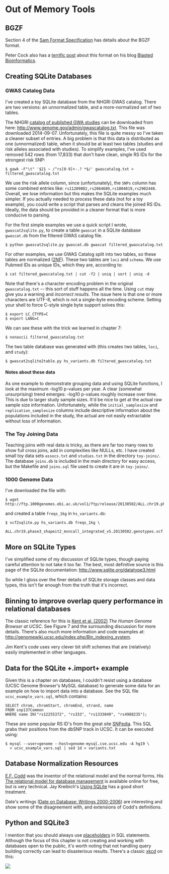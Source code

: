 # Out of Memory Tools

## BGZF

Section 4 of the [Sam Format
Specification](http://samtools.github.io/hts-specs/SAMv1.pdf) has details about
the BGZF format.

Peter Cock also has a [terrific
post](http://blastedbio.blogspot.com/2011/11/bgzf-blocked-bigger-better-gzip.html)
about this format on his blog [Blasted
Bioinformatics](http://blastedbio.blogspot.com/).

## Creating SQLite Databases

### GWAS Catalog Data

I've created a toy SQLite database from the NHGRI GWAS catalog. There are two
versions: an unnormalized table, and a more-normalized set of two tables.

The NHGRI [catalog of published GWA studies](http://www.genome.gov/gwastudies/)
can be downloaded from here: http://www.genome.gov/admin/gwascatalog.txt. This
file was downloaded 2014-09-07. Unfortunately, this file is quite messy so I've
taken a cleaner subset of entries. A big problem is that this data is
distributed as one (unnormalized) table, when it should be at least two tables
(studies and risk alleles associated with studies). To simplify examples, I've
used removed 542 rows (from 17,833) that don't have clean, single RS IDs for
the strongest risk SNP:

    $ gawk -F"\t" '$21 ~ /^rs[0-9]+-.? *$/' gwascatalog.txt > filtered_gwascatalog.txt

We use the risk allele column, since (unfortunately), the `SNPs` column has
some combined entries like: `rs11209002,rs2064689,rs1004819,rs2902440`.
Overall, we lose information but this makes the SQLite examples much simpler.
If you actually needed to process these data (not for a toy example), you could
write a script that parses and cleans the joined RS IDs. Ideally, the data
should be provided in a cleaner format that is more conducive to parsing.

For the first simple examples we use a quick script I wrote,
`gwascat2sqlite.py`, to create a table `gwascat` in a SQLite database
`gwascat.db` from the filtered GWAS catalog file.

    $ python gwascat2sqlite.py gwascat.db gwascat filtered_gwascatalog.txt

For other examples, we use GWAS Catalog split into two tables, so these tables
are normalized ([2NF](http://en.wikipedia.org/wiki/Second_normal_form)). These
two tables are `loci` and `schema`. We use Pubmed IDs as unique IDs, which they
are, according to:

    $ cat filtered_gwascatalog.txt | cut -f2 | uniq | sort | uniq -d

Note that there's a character encoding problem in the original
`gwascatalog.txt` -- this sort of stuff happens all the time. Using `cut` may
give you a warning and *incorrect results*. The issue here is that one or more
characters are UTF-8, which is not a single-byte encoding scheme. Setting your
shell to force C-style single byte support solves this:

    $ export LC_CTYPE=C
    $ export LANG=C

We can see these with the trick we learned in chapter 7:

    $ nonascii filtered_gwascatalog.txt

The two table database was generated with (this creates two tables, `loci`, and
`study`):

    $ gwascat2sqlite2table.py hs_variants.db filtered_gwascatalog.txt

#### Notes about these data

As one example to demonstrate grouping data and using SQLite functions, I look
at the maximum -log10 p-values per year. A clear (somewhat unsurprising) trend
emerges: -log10 p-values roughly increase over time. This is due to larger
study sample sizes. It'd be nice to get at the actual raw sample size
information. Unfortunately, while the `initial_samplesize` and
`replication_samplesize` columns include descriptive information about the
populations included in the study, the actual are not easily extractable
without loss of information.

### The Toy Joining Data

Teaching joins with real data is tricky, as there are far too many rows to show
full cross joins, add in complexities like NULLs, etc. I have created small toy
data sets `assocs.txt` and `studies.txt` in the directory `toy-joins/`. The
database `joins.db` is included in the main directory for easy access, but the
Makefile and `joins.sql` file used to create it are in `toy-joins/`.

### 1000 Genome Data

I've downloaded the file with:

    $ wget http://ftp.1000genomes.ebi.ac.uk/vol1/ftp/release/20130502/ALL.chr19.phase3_shapeit2_mvncall_integrated_v5.20130502.genotypes.vcf.gz

and created a table `freqs_1kg` in `hs_variants.db`:

    $ vcf2sqlite.py hs_variants.db freqs_1kg \
       ALL.chr19.phase3_shapeit2_mvncall_integrated_v5.20130502.genotypes.vcf.gz

## More on SQLite Types

I've simplified some of my discussion of SQLite types, though paying careful
attention to not take it too far. The best, most definitive source is this page
of the SQLite documentation: http://www.sqlite.org/datatype3.html

So while I gloss over the finer details of SQLite storage classes and data
types, this isn't far enough from the truth that it's incorrect.

## Binning to improve overlap query performance in relational databases

The classic reference for this is [Kent et al.
(2002)](http://genome.cshlp.org/content/12/6/996.full) *The Human Genome
Browser at UCSC*. See Figure 7 and the surrounding discussion for more details.
There's also much more information and code examples at:
http://genomewiki.ucsc.edu/index.php/Bin_indexing_system.

Jim Kent's code uses very clever bit shift schemes that are (relatively) easily
implemented in other languages.

## Data for the SQLite +.import+ example

Given this is a chapter on databases, I couldn't resist using a database (UCSC
Genome Browser's MySQL database) to generate some data for an example on how to
import data into a database. See the SQL file `ucsc_example_vars.sql`, which
contains:

    SELECT chrom, chromStart, chromEnd, strand, name
    FROM snp137Common
    WHERE name IN("rs12255372", "rs333", "rs1333049", "rs4988235");

These are some popular RS ID's from the great site
[SNPedia](http://www.snpedia.com/index.php/SNPedia). This SQL grabs their
positions from the dbSNP track in UCSC. It can be executed using:

    $ mysql --user=genome --host=genome-mysql.cse.ucsc.edu -A hg19 \
      < ucsc_example_vars.sql | sed 1d > variants.txt

## Database Normalization Resources

[E.F. Codd](http://en.wikipedia.org/wiki/Edgar_F._Codd) was the inventor of the
relational model and the normal forms. His [The relational model for database
management](http://dl.acm.org/citation.cfm?id=77708&CFID=560187979&CFTOKEN=80219131)
is available online for free, but is very technical. Jay Kreibich's [Using
SQLite](http://shop.oreilly.com/product/9780596521196.do) has a good short
treatment.

Date's writings ([Date on Database: Writings
2000-2006](http://www.amazon.com/Date-Database-Writings-2000-2006-C/dp/159059746X))
are interesting and show some of the disagreement with, and extensions of
Codd's definitions.


## Python and SQLite3

I mention that you should always use
[placeholders](https://docs.python.org/2/library/sqlite3.html#sqlite3.Cursor.execute)
in SQL statements. Although the focus of this chapter is not creating and
working with databases open to the public, it's worth noting that not handling
query building correctly can lead to disasterious results. There's a classic
[xkcd](http://xkcd.com/327/) on this:

![](http://imgs.xkcd.com/comics/exploits_of_a_mom.png)


